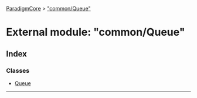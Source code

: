 [ParadigmCore](../README.md) > ["common/Queue"](../modules/_common_queue_.md)

# External module: "common/Queue"

## Index

### Classes

* [Queue](../classes/_common_queue_.queue.md)

---


